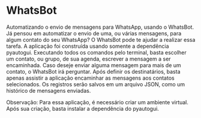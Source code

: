 # WhatsBot
Automatizando o envio de mensagens para WhatsApp, usando o WhatsBot.
Já pensou em automatizar o envio de uma, ou várias mensagens, para algum contato do seu WhatsApp?
O WhatsBot pode te ajudar a realizar essa tarefa. A aplicação foi construída usando somente a dependência pyautogui.
Executando todos os comandos pelo terminal, basta escolher um contato, ou grupo, de sua agenda, escrever a mensagem a ser encaminhada. Caso deseje enviar alguma mensagem para mais de um contato, o WhatsBot irá perguntar. Após definir os destinatários, basta apenas assistir a aplicação encaminhar as mensagens aos contatos selecionados.
Os registros serão salvos em um arquivo JSON, como um histórico de mensagens enviadas.

Observação: Para essa aplicação, é necessário criar um ambiente virtual. Após sua criação, basta instalar a dependência do pyautogui.

